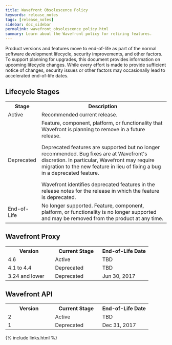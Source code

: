 ```yaml
---
title: Wavefront Obsolescence Policy
keywords: release_notes
tags: [release_notes]
sidebar: doc_sidebar
permalink: wavefront_obsolescence_policy.html
summary: Learn about the Wavefront policy for retiring features.
---
```

Product versions and features move to end-of-life as part of the normal software development lifecycle, security improvements, and other factors. To support planning for upgrades, this document provides information on upcoming lifecycle changes. While every effort is made to provide sufficient notice of changes, security issues or other factors may occasionally lead to accelerated end-of-life dates.
 
## Lifecycle Stages

<table class=" width: 100%;">
<tbody>
<tr><th>Stage</th><th>Description</th></tr>
<tr>
<td>Active</td>
<td>Recommended current release.</td>
</tr>
<tr>
<td>Deprecated</td>
<td>Feature, component, platform, or functionality that Wavefront is planning to remove in a future release. 
<p></p>
Deprecated features are supported but no longer recommended. Bug fixes are at Wavefront's discretion. In particular, Wavefront may require migration to the new feature in lieu of fixing a bug in a deprecated feature. 
<p></p>
Wavefront identifies deprecated features in the release notes for the release in which the feature is deprecated.</td>
</tr>
<tr>
<td>End-of-Life</td>
<td>No longer supported. Feature, component, platform, or functionality is no longer supported and may be removed from the product at any time.</td>
</tr>
</tbody>
</table>
<p></p>
<h2>Wavefront Proxy</h2>
<p></p>
<table class="width: 100%;">
<tbody>
<tr><th width="33%">Version</th><th width="33%">Current Stage</th><th width="34%">End-of-Life Date</th></tr>
<tr>
<td>4.6</td>
<td>Active</td>
<td>TBD</td>
</tr>
<tr>
<td>4.1 to 4.4</td>
<td>Deprecated</td>
<td>TBD</td>
</tr>
<tr>
<td>3.24 and lower</td>
<td>Deprecated</td>
<td>Jun 30, 2017</td>
</tr>
</tbody>
</table>
<p></p>
<h2>Wavefront API</h2>
<p></p>
<table class="width: 100%;">
<tbody>
<tr><th width="33%">Version</th><th width="33%">Current Stage</th><th width="34%">End-of-Life Date</th></tr>
<tr>
<td>2</td>
<td>Active</td>
<td>TBD</td>
</tr>
<tr>
<td>1</td>
<td>Deprecated</td>
<td>Dec 31, 2017</td>
</tr>
</tbody>
</table>

{% include links.html %}